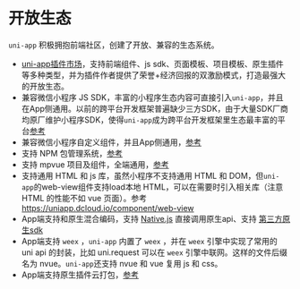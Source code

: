 # 开放生态

`uni-app` 积极拥抱前端社区，创建了开放、兼容的生态系统。

- [uni-app插件市场](https://ext.dcloud.net.cn/)，支持前端组件、js sdk、页面模板、项目模板、原生插件等多种类型，并为插件作者提供了荣誉+经济回报的双激励模式，打造最强大的开放生态。
- 兼容微信小程序 JS SDK，丰富的小程序生态内容可直接引入`uni-app`，并且在App侧通用。以前的跨平台开发框架普遍缺少三方SDK，由于大量SDK厂商均原厂维护小程序SDK，使得`uni-app`成为跨平台开发框架里生态最丰富的平台[参考](https://ask.dcloud.net.cn/article/35070)
- 兼容微信小程序自定义组件，并且App侧通用，[参考](https://uniapp.dcloud.io/frame?id=%E5%B0%8F%E7%A8%8B%E5%BA%8F%E7%BB%84%E4%BB%B6%E6%94%AF%E6%8C%81)
- 支持 NPM 包管理系统，[参考](https://uniapp.dcloud.io/frame?id=npm%E6%94%AF%E6%8C%81)
- 支持 mpvue 项目及组件，全端通用，[参考](https://ask.dcloud.net.cn/article/34945)
- 支持通用 HTML 和 js 库，虽然小程序不支持通用 HTML 和 DOM，但`uni-app`的web-view组件支持load本地 HTML，可以在需要时引入相关库（注意 HTML 的性能不如 vue 页面）。参考<https://uniapp.dcloud.io/component/web-view>
- App端支持和原生混合编码，支持 [Native.js](https://ask.dcloud.net.cn/docs/#//ask.dcloud.net.cn/article/88) 直接调用原生api、支持 [第三方原生sdk](https://ask.dcloud.net.cn/docs/#//ask.dcloud.net.cn/article/104)
- App端支持 `weex` ，`uni-app` 内置了 `weex` ，并在 `weex` 引擎中实现了常用的 uni api 的封装，比如 uni.request 可以在 `weex` 引擎中联网。这样的文件后缀名为 nvue。`uni-app`还支持 nvue 和 vue 复用 js 和 css。
- App端支持原生插件云打包，[参考](https://ask.dcloud.net.cn/article/35412)